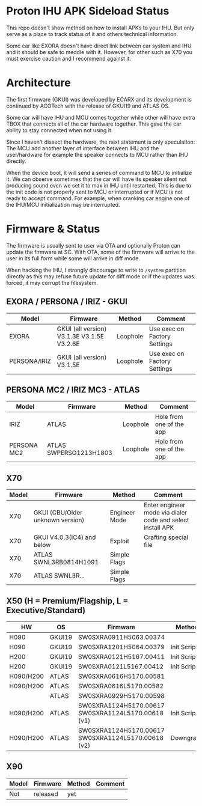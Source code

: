# Proton IHU APK Sideload Status

This repo doesn't show method on how to install APKs to your IHU. But only serve as a place to track status of it and others technical information.

Some car like EXORA doesn't have direct link between car system and IHU and it should be safe to meddle with it. However, for other such as X70 you must exercise caution and I recommend against it.

# Architecture
The first firmware (GKUI) was developed by ECARX and its development is continued by ACOTech with the release of GKUI19 and ATLAS OS.

Some car will have IHU and MCU comes together while other will have extra TBOX that connects all of the car hardware together. This gave the car ability to stay connected when not using it.

Since I haven't dissect the hardware, the next statement is only speculation:
The MCU add another layer of interface between IHU and the user/hardware for example the speaker connects to MCU rather than IHU directly.

When the device boot, it will send a series of command to MCU to initialize it. We can observe sometimes that the car will have its speaker silent not producing sound even we set it to max in IHU until restarted. This is due to the init code is not properly sent to MCU or interrupted or if MCU is not ready to accept command. For example, when cranking car engine one of the IHU/MCU initialization may be interrupted.

# Firmware & Status

The firmware is usually sent to user via OTA and optionally Proton can update the firmware at SC. With OTA, some of the firmware will arrive to the user in its full form while some will arrive in diff mode.

When hacking the IHU, I strongly discourage to write to `/system` partition directly as this may refuse future update for diff mode or if the updates was forced, it may corrupt the filesystem.

## EXORA / PERSONA / IRIZ - GKUI
|Model|Firmware|Method|Comment|
|-----|--------|------|-------|
|EXORA | GKUI (all version) V3.1.3E V3.1.5E V3.2.6E | Loophole | Use exec on Factory Settings
|PERSONA/IRIZ | GKUI (all version) V3.1.5E | Loophole | Use exec on Factory Settings

## PERSONA MC2 / IRIZ MC3 - ATLAS
|Model|Firmware|Method|Comment|
|-----|--------|------|-------|
|IRIZ | ATLAS | Loophole | Hole from one of the app
|PERSONA MC2 | ATLAS SWPERSO1213H1803 | Loophole | Hole from one of the app 

## X70
|Model|Firmware|Method|Comment|
|-----|--------|------|-------|
|X70 | GKUI (CBU/Older unknown version) | Engineer Mode | Enter engineer mode via dialer code and select install APK
|X70 | GKUI V4.0.3(IC4) and below | Exploit | Crafting special file
|X70 | ATLAS SWNL3RB0814H1091 | Simple Flags | |
|X70 | ATLAS SWNL3R... | Simple Flags | |

## X50 (H = Premium/Flagship, L = Executive/Standard)
|HW|OS|Firmware|Method|Comment|
|--|--|--------|------|-------|
|H090 | GKUI19 | SW0SXRA0911H5063.00374 | | 
|H090 | GKUI19 | SW0SXRA1201H5064.00379 | Init Script | USB\b832bc61472727635baffcf25dd28e9f239273e2\...sh
|H200 | GKUI19 | SW0SXRA0121H5167.00411 | Init Script | USB\b832bc61472727635baffcf25dd28e9f239273e2\...sh
|H200 | GKUI19 | SW0SXRA0121L5167.00412 | Init Script | USB\b832bc61472727635baffcf25dd28e9f239273e2\...sh
|H090/H200 | ATLAS | SW0SXRA0616H5170.00581 | | 
|H090/H200 | ATLAS | SW0SXRA0616L5170.00582 | | 
| | ATLAS | SW0SXRA0929H5170.00598 | | 
|H090/H200 | ATLAS | SW0SXRA1124H5170.00617 SW0SXRA1124L5170.00618 (v1) | Init Script | Able to install APKs with simple file copy, but cannot invoke through installer due to APK installer protection in place
|H090/H200 | ATLAS | SW0SXRA1124H5170.00617 SW0SXRA1124L5170.00618 (v2) | Downgrade | Same version number, but ACOTech silently push the updates with removal of init script backdoor

## X90
|Model|Firmware|Method|Comment|
|-----|--------|------|-------|
|Not|released|yet| |
